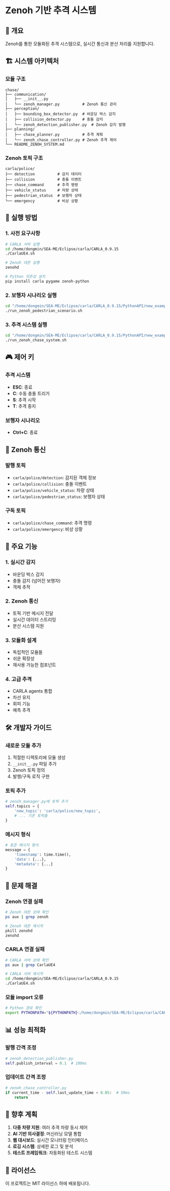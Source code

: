 # Zenoh 기반 추격 시스템

## 🎯 개요

Zenoh를 통한 모듈화된 추격 시스템으로, 실시간 통신과 분산 처리를 지원합니다.

## 🏗️ 시스템 아키텍처

### 모듈 구조
```
chase/
├── communication/
│   ├── __init__.py
│   └── zenoh_manager.py          # Zenoh 통신 관리
├── perception/
│   ├── bounding_box_detector.py  # 바운딩 박스 감지
│   ├── collision_detector.py     # 충돌 감지
│   └── zenoh_detection_publisher.py  # Zenoh 감지 발행
├── planning/
│   ├── chase_planner.py          # 추격 계획
│   └── zenoh_chase_controller.py # Zenoh 추격 제어
└── README_ZENOH_SYSTEM.md
```

### Zenoh 토픽 구조
```
carla/police/
├── detection          # 감지 데이터
├── collision          # 충돌 이벤트
├── chase_command      # 추격 명령
├── vehicle_status     # 차량 상태
├── pedestrian_status  # 보행자 상태
└── emergency          # 비상 상황
```

## 🚀 실행 방법

### 1. 사전 요구사항
```bash
# CARLA 서버 실행
cd /home/dongmin/SEA-ME/Eclipse/carla/CARLA_0.9.15
./CarlaUE4.sh

# Zenoh 데몬 실행
zenohd

# Python 의존성 설치
pip install carla pygame zenoh-python
```

### 2. 보행자 시나리오 실행
```bash
cd "/home/dongmin/SEA-ME/Eclipse/carla/CARLA_0.9.15/PythonAPI/new_examples /police/main/scripts"
./run_zenoh_pedestrian_scenario.sh
```

### 3. 추격 시스템 실행
```bash
cd "/home/dongmin/SEA-ME/Eclipse/carla/CARLA_0.9.15/PythonAPI/new_examples /police/main/scripts"
./run_zenoh_chase_system.sh
```

## 🎮 제어 키

### 추격 시스템
- **ESC**: 종료
- **C**: 수동 충돌 트리거
- **S**: 추격 시작
- **T**: 추격 중지

### 보행자 시나리오
- **Ctrl+C**: 종료

## 📡 Zenoh 통신

### 발행 토픽
- `carla/police/detection`: 감지된 객체 정보
- `carla/police/collision`: 충돌 이벤트
- `carla/police/vehicle_status`: 차량 상태
- `carla/police/pedestrian_status`: 보행자 상태

### 구독 토픽
- `carla/police/chase_command`: 추격 명령
- `carla/police/emergency`: 비상 상황

## 🔧 주요 기능

### 1. 실시간 감지
- 바운딩 박스 감지
- 충돌 감지 (넘어진 보행자)
- 객체 추적

### 2. Zenoh 통신
- 토픽 기반 메시지 전달
- 실시간 데이터 스트리밍
- 분산 시스템 지원

### 3. 모듈화 설계
- 독립적인 모듈들
- 쉬운 확장성
- 재사용 가능한 컴포넌트

### 4. 고급 추격
- CARLA agents 통합
- 차선 유지
- 회피 기능
- 예측 추격

## 🛠️ 개발자 가이드

### 새로운 모듈 추가
1. 적절한 디렉토리에 모듈 생성
2. `__init__.py` 파일 추가
3. Zenoh 토픽 정의
4. 발행/구독 로직 구현

### 토픽 추가
```python
# zenoh_manager.py에 토픽 추가
self.topics = {
    'new_topic': 'carla/police/new_topic',
    # ... 기존 토픽들
}
```

### 메시지 형식
```python
# 표준 메시지 형식
message = {
    'timestamp': time.time(),
    'data': {...},
    'metadata': {...}
}
```

## 🐛 문제 해결

### Zenoh 연결 실패
```bash
# Zenoh 데몬 상태 확인
ps aux | grep zenoh

# Zenoh 데몬 재시작
pkill zenohd
zenohd
```

### CARLA 연결 실패
```bash
# CARLA 서버 상태 확인
ps aux | grep CarlaUE4

# CARLA 서버 재시작
cd /home/dongmin/SEA-ME/Eclipse/carla/CARLA_0.9.15
./CarlaUE4.sh
```

### 모듈 import 오류
```bash
# Python 경로 확인
export PYTHONPATH="${PYTHONPATH}:/home/dongmin/SEA-ME/Eclipse/carla/CARLA_0.9.15/PythonAPI/carla/dist/carla-0.9.15-py3.8-linux-x86_64.egg"
```

## 📊 성능 최적화

### 발행 간격 조정
```python
# zenoh_detection_publisher.py
self.publish_interval = 0.1  # 100ms
```

### 업데이트 간격 조정
```python
# zenoh_chase_controller.py
if current_time - self.last_update_time < 0.05:  # 50ms
    return
```

## 🔮 향후 계획

1. **다중 차량 지원**: 여러 추격 차량 동시 제어
2. **AI 기반 의사결정**: 머신러닝 모델 통합
3. **웹 대시보드**: 실시간 모니터링 인터페이스
4. **로깅 시스템**: 상세한 로그 및 분석
5. **테스트 프레임워크**: 자동화된 테스트 시스템

## 📝 라이선스

이 프로젝트는 MIT 라이선스 하에 배포됩니다.
